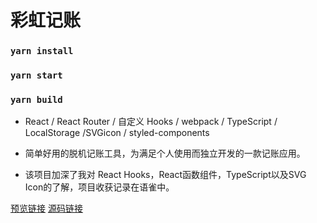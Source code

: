 

# 彩虹记账


### `yarn install`


### `yarn start`


### `yarn build`


* React / React Router / 自定义 Hooks / webpack / TypeScript / LocalStorage /SVGicon / styled-components

* 简单好用的脱机记账工具，为满足个人使用而独立开发的一款记账应用。

* 该项目加深了我对 React Hooks，React函数组件，TypeScript以及SVG Icon的了解，项目收获记录在语雀中。


[预览链接](https://gouson.github.io/rainbow-bookkeeping)
[源码链接](https://github.com/Gouson/icebookkeeping-react)
